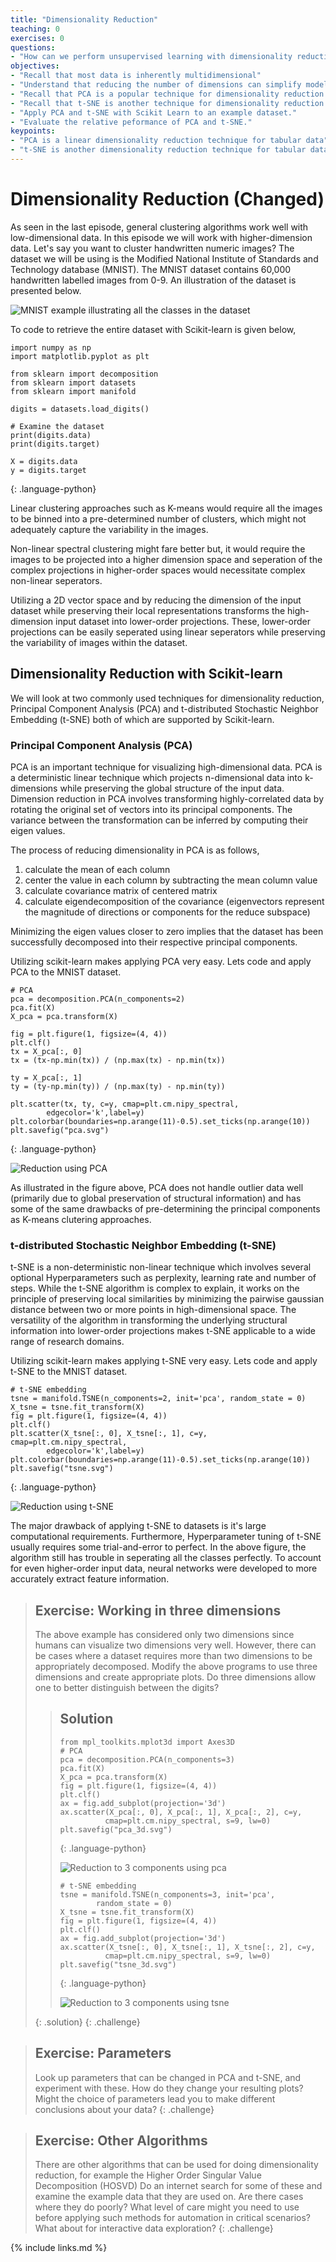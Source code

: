 ```yaml
---
title: "Dimensionality Reduction"
teaching: 0
exercises: 0
questions:
- "How can we perform unsupervised learning with dimensionality reduction techniques such as Principle Component Analysis (PCA) and t-distributed Stochastic Neighbor Embedding (t-SNE)?"
objectives:
- "Recall that most data is inherently multidimensional"
- "Understand that reducing the number of dimensions can simplify modelling and allow classifications to be performed."
- "Recall that PCA is a popular technique for dimensionality reduction."
- "Recall that t-SNE is another technique for dimensionality reduction."
- "Apply PCA and t-SNE with Scikit Learn to an example dataset."
- "Evaluate the relative peformance of PCA and t-SNE."
keypoints:
- "PCA is a linear dimensionality reduction technique for tabular data"
- "t-SNE is another dimensionality reduction technique for tabular data that is more general than PCA"
---
```


# Dimensionality Reduction (Changed)

As seen in the last episode, general clustering algorithms work well with low-dimensional data. In this episode we will work with higher-dimension data. Let's say you want to cluster handwritten numeric images? The dataset we will be using is the Modified National Institute of Standards and Technology database (MNIST). The MNIST dataset contains 60,000 handwritten labelled images from 0-9. An illustration of the dataset is presented below. 

![MNIST example illustrating all the classes in the dataset](../fig/MnistExamples.png)

To code to retrieve the entire dataset with Scikit-learn is given below,

~~~
import numpy as np
import matplotlib.pyplot as plt

from sklearn import decomposition
from sklearn import datasets
from sklearn import manifold

digits = datasets.load_digits()

# Examine the dataset
print(digits.data)
print(digits.target)

X = digits.data
y = digits.target
~~~
{: .language-python}


Linear clustering approaches such as K-means would require all the images to be binned into a pre-determined number of clusters, which might not adequately capture the variability in the images. 

Non-linear spectral clustering might fare better but, it would require the images to be projected into a higher dimension space and seperation of the complex projections in higher-order spaces would necessitate complex non-linear seperators.

Utilizing a 2D vector space and by reducing the dimension of the input dataset while preserving their local representations transforms the high-dimension input dataset into lower-order projections. These, lower-order projections can be easily seperated using linear seperators while preserving the variability of images within the dataset.

## Dimensionality Reduction with Scikit-learn
We will look at two commonly used techniques for dimensionality reduction, Principal Component Analysis (PCA) and t-distributed Stochastic Neighbor Embedding (t-SNE) both of which are supported by Scikit-learn.

### Principal Component Analysis (PCA)
PCA is an important technique for visualizing high-dimensional data. PCA is a deterministic linear technique which projects n-dimensional data into k-dimensions while preserving the global structure of the input data. Dimension reduction in PCA involves transforming highly-correlated data by rotating the original set of vectors into its principal components. The variance between the transformation can be inferred by computing their eigen values. 

The process of reducing dimensionality in PCA is as follows,
1. calculate the mean of each column
2. center the value in each column by subtracting the mean column value
3. calculate covariance matrix of centered matrix
4. calculate eigendecomposition of the covariance (eigenvectors represent the magnitude of directions or components for the reduce subspace)

Minimizing the eigen values closer to zero implies that the dataset has been successfully decomposed into their respective principal components. 

Utilizing scikit-learn makes applying PCA very easy. Lets code and apply PCA to the MNIST dataset. 

~~~
# PCA
pca = decomposition.PCA(n_components=2)
pca.fit(X)
X_pca = pca.transform(X)

fig = plt.figure(1, figsize=(4, 4))
plt.clf()
tx = X_pca[:, 0]
tx = (tx-np.min(tx)) / (np.max(tx) - np.min(tx))

ty = X_pca[:, 1]
ty = (ty-np.min(ty)) / (np.max(ty) - np.min(ty))

plt.scatter(tx, ty, c=y, cmap=plt.cm.nipy_spectral, 
        edgecolor='k',label=y)
plt.colorbar(boundaries=np.arange(11)-0.5).set_ticks(np.arange(10))
plt.savefig("pca.svg")
~~~
{: .language-python}

![Reduction using PCA](../fig/pca.svg)

As illustrated in the figure above, PCA does not handle outlier data well (primarily due to global preservation of structural information) and has some of the same drawbacks of pre-determining the principal components as K-means clutering approaches. 

### t-distributed Stochastic Neighbor Embedding (t-SNE)
t-SNE is a non-deterministic non-linear technique which involves several optional Hyperparameters such as perplexity, learning rate and number of steps. While the t-SNE algorithm is complex to explain, it works on the principle of preserving local similarities by minimizing the pairwise gaussian distance between two or more points in high-dimensional space. The versatility of the algorithm in transforming the underlying structural information into lower-order projections makes t-SNE applicable to a wide range of research domains.

Utilizing scikit-learn makes applying t-SNE very easy. Lets code and apply t-SNE to the MNIST dataset.

~~~
# t-SNE embedding
tsne = manifold.TSNE(n_components=2, init='pca', random_state = 0)
X_tsne = tsne.fit_transform(X)
fig = plt.figure(1, figsize=(4, 4))
plt.clf()
plt.scatter(X_tsne[:, 0], X_tsne[:, 1], c=y, cmap=plt.cm.nipy_spectral,
        edgecolor='k',label=y)
plt.colorbar(boundaries=np.arange(11)-0.5).set_ticks(np.arange(10))
plt.savefig("tsne.svg")
~~~
{: .language-python}

![Reduction using t-SNE](../fig/tsne.svg)

The major drawback of applying t-SNE to datasets is it's large computational requirements. Furthermore, Hyperparameter tuning of t-SNE usually requires some trial-and-error to perfect. In the above figure, the algorithm still has trouble in seperating all the classes perfectly. To account for even higher-order input data, neural networks were developed to more accurately extract feature information.


> ## Exercise: Working in three dimensions
> The above example has considered only two dimensions since humans
> can visualize two dimensions very well. However, there can be cases
> where a dataset requires more than two dimensions to be appropriately
> decomposed. Modify the above programs to use three dimensions and 
> create appropriate plots.
> Do three dimensions allow one to better distinguish between the digits?
>
> > ## Solution
> > ~~~
> > from mpl_toolkits.mplot3d import Axes3D
> > # PCA
> > pca = decomposition.PCA(n_components=3)
> > pca.fit(X)
> > X_pca = pca.transform(X)
> > fig = plt.figure(1, figsize=(4, 4))
> > plt.clf()
> > ax = fig.add_subplot(projection='3d')
> > ax.scatter(X_pca[:, 0], X_pca[:, 1], X_pca[:, 2], c=y,
> >           cmap=plt.cm.nipy_spectral, s=9, lw=0)
> > plt.savefig("pca_3d.svg")
> > ~~~
> > {: .language-python}
> >
> > ![Reduction to 3 components using pca](../fig/pca_3d.svg)
> >
> > ~~~
> > # t-SNE embedding
> > tsne = manifold.TSNE(n_components=3, init='pca',
> >         random_state = 0)
> > X_tsne = tsne.fit_transform(X)
> > fig = plt.figure(1, figsize=(4, 4))
> > plt.clf()
> > ax = fig.add_subplot(projection='3d')
> > ax.scatter(X_tsne[:, 0], X_tsne[:, 1], X_tsne[:, 2], c=y,
> >           cmap=plt.cm.nipy_spectral, s=9, lw=0)
> > plt.savefig("tsne_3d.svg")
> > ~~~
> > {: .language-python}
> >
> > ![Reduction to 3 components using tsne](../fig/tsne_3d.svg)
> >
> >
> {: .solution}
{: .challenge}

> ## Exercise: Parameters
>
> Look up parameters that can be changed in PCA and t-SNE,
> and experiment with these. How do they change your resulting
> plots?  Might the choice of parameters lead you to make different
> conclusions about your data?
{: .challenge}

> ## Exercise: Other Algorithms
>
> There are other algorithms that can be used for doing dimensionality
> reduction, for example the Higher Order Singular Value Decomposition (HOSVD)
> Do an internet search for some of these and
> examine the example data that they are used on. Are there cases where they do 
> poorly? What level of care might you need to use before applying such methods
> for automation in critical scenarios?  What about for interactive data 
> exploration?
{: .challenge}

{% include links.md %}

